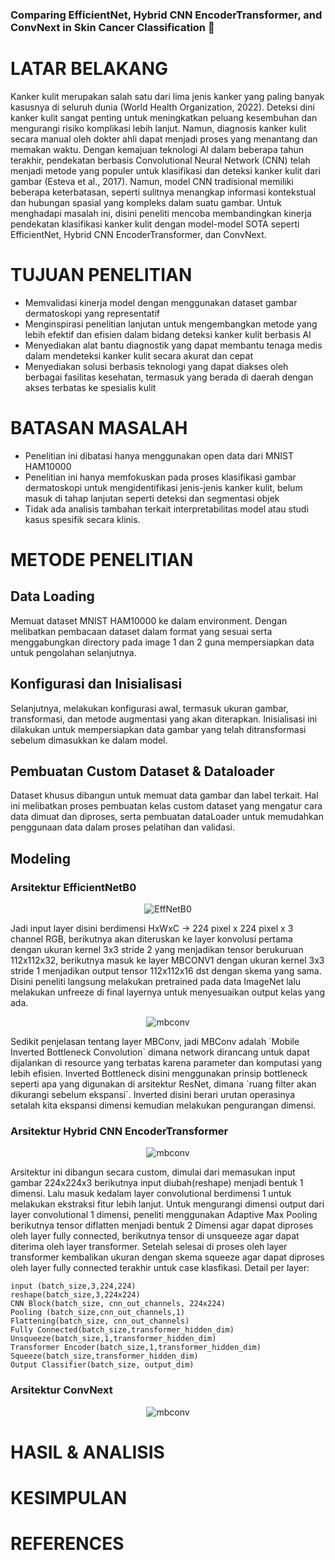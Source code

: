 ### Comparing EfficientNet, Hybrid CNN EncoderTransformer, and ConvNext in Skin Cancer Classification 🧩

# LATAR BELAKANG
Kanker kulit merupakan salah satu dari lima jenis kanker yang paling banyak kasusnya di seluruh dunia (World Health Organization, 2022). Deteksi dini kanker kulit sangat penting untuk meningkatkan peluang kesembuhan dan mengurangi risiko komplikasi lebih lanjut. Namun, diagnosis kanker kulit secara manual oleh dokter ahli dapat menjadi proses yang menantang dan memakan waktu. Dengan kemajuan teknologi AI dalam beberapa tahun terakhir, pendekatan berbasis Convolutional Neural Network (CNN) telah menjadi metode yang populer untuk klasifikasi dan deteksi kanker kulit dari gambar (Esteva et al., 2017). Namun, model CNN tradisional memiliki beberapa keterbatasan, seperti sulitnya menangkap informasi kontekstual dan hubungan spasial yang kompleks dalam suatu gambar. Untuk menghadapi masalah ini, disini peneliti mencoba membandingkan kinerja pendekatan klasifikasi kanker kulit dengan model-model SOTA seperti EfficientNet, Hybrid CNN EncoderTransformer, dan ConvNext.
# TUJUAN PENELITIAN
- Memvalidasi kinerja model dengan menggunakan dataset gambar dermatoskopi yang representatif
- Menginspirasi penelitian lanjutan untuk mengembangkan metode yang lebih efektif dan efisien dalam bidang deteksi kanker kulit berbasis AI
- Menyediakan alat bantu diagnostik yang dapat membantu tenaga medis dalam mendeteksi kanker kulit secara akurat dan cepat
- Menyediakan solusi berbasis teknologi yang dapat diakses oleh berbagai fasilitas kesehatan, termasuk yang berada di daerah dengan akses terbatas ke spesialis kulit
# BATASAN MASALAH
- Penelitian ini dibatasi hanya menggunakan open data dari MNIST HAM10000
- Penelitian ini hanya memfokuskan pada proses klasifikasi gambar dermatoskopi untuk mengidentifikasi jenis-jenis kanker kulit, belum masuk di tahap lanjutan seperti deteksi dan segmentasi objek
- Tidak ada analisis tambahan terkait interpretabilitas model atau studi kasus spesifik secara klinis.
# METODE PENELITIAN
## Data Loading
Memuat dataset MNIST HAM10000 ke dalam environment. Dengan melibatkan pembacaan dataset dalam format yang sesuai serta menggabungkan directory pada image 1 dan 2 guna mempersiapkan data untuk pengolahan selanjutnya.
## Konfigurasi dan Inisialisasi
Selanjutnya, melakukan konfigurasi awal, termasuk ukuran gambar, transformasi, dan metode augmentasi yang akan diterapkan. Inisialisasi ini dilakukan untuk mempersiapkan data gambar yang telah ditransformasi sebelum dimasukkan ke dalam model.
## Pembuatan Custom Dataset & Dataloader
Dataset khusus dibangun untuk memuat data gambar dan label terkait. Hal ini melibatkan proses pembuatan kelas custom dataset yang mengatur cara data dimuat dan diproses, serta pembuatan dataLoader untuk memudahkan penggunaan data dalam proses pelatihan dan validasi.
## Modeling
### Arsitektur EfficientNetB0
<p align="center">
  <img src="https://drive.google.com/uc?export=view&id=12_1OTnFHoQd3bqi6fRS8fo4LFnXvQseI" alt="EffNetB0">
</p>
Jadi input layer disini berdimensi HxWxC -> 224 pixel x 224 pixel x 3 channel RGB, berikutnya akan diteruskan ke layer konvolusi pertama dengan ukuran kernel 3x3 stride 2 yang menjadikan tensor berukuruan 112x112x32, berikutnya masuk ke layer MBCONV1 dengan ukuran kernel 3x3 stride 1 menjadikan output tensor 112x112x16 dst dengan skema yang sama. Disini peneliti langsung melakukan pretrained pada data ImageNet lalu melakukan unfreeze di final layernya untuk menyesuaikan output kelas yang ada.
<p align="center">
  <img src="https://drive.google.com/uc?export=view&id=1YcJlsJPsMCm2aKQE-vkm1FV6Lk3TT5ie" alt="mbconv">
</p>
Sedikit penjelasan tentang layer MBConv, jadi MBConv adalah `Mobile Inverted Bottleneck Convolution` dimana network dirancang untuk dapat dijalankan di resource yang terbatas karena parameter dan komputasi yang lebih efisien. Inverted Bottleneck disini menggunakan prinsip bottleneck seperti apa yang digunakan di arsitektur ResNet, dimana `ruang filter akan dikurangi sebelum ekspansi`. Inverted disini berari urutan operasinya setalah kita ekspansi dimensi kemudian melakukan pengurangan dimensi. 

### Arsitektur Hybrid CNN EncoderTransformer
<p align="center">
  <img src="https://drive.google.com/uc?export=view&id=1EjdHF6RMhzWroYfrRtqo_3y7erIUpJXf" alt="mbconv">
</p>
Arsitektur ini dibangun secara custom, dimulai dari memasukan input gambar 224x224x3 berikutnya input diubah(reshape) menjadi bentuk 1 dimensi. Lalu masuk kedalam layer convolutional berdimensi 1 untuk melakukan ekstraksi fitur lebih lanjut. Untuk mengurangi dimensi output dari layer convolutional 1 dimensi, peneliti menggunakan Adaptive Max Pooling berikutnya tensor diflatten menjadi bentuk 2 Dimensi agar dapat diproses oleh layer fully connected, berikutnya tensor di unsqueeze agar dapat diterima oleh layer transformer. Setelah selesai di proses oleh layer transformer kembalikan ukuran dengan skema squeeze agar dapat diproses oleh layer fully connected terakhir untuk case klasfikasi. 
Detail per layer:<br>

```
input (batch_size,3,224,224)
reshape(batch_size,3,224x224)
CNN Block(batch_size, cnn_out_channels, 224x224)
Pooling (batch_size,cnn_out_channels,1)
Flattening(batch_size, cnn_out_channels)
Fully Connected(batch_size,transformer_hidden_dim)
Unsqueeze(batch_size,1,transformer_hidden_dim)
Transformer Encoder(batch_size,1,transformer_hidden_dim)
Squeeze(batch_size,transformer_hidden_dim)
Output Classifier(batch_size, output_dim)
```

### Arsitektur ConvNext
<p align="center">
  <img src="https://drive.google.com/uc?export=view&id=1-DmrmIx9B2z53X1GJsh8PFqF7Mb3JCHf" alt="mbconv">
</p>

# HASIL & ANALISIS

# KESIMPULAN

# REFERENCES

